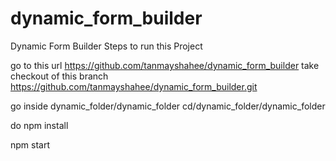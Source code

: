 # dynamic_form_builder

Dynamic Form Builder
Steps to run this Project

go to this url https://github.com/tanmayshahee/dynamic_form_builder
take checkout of this branch https://github.com/tanmayshahee/dynamic_form_builder.git

go inside dynamic_folder/dynamic_folder
cd/dynamic_folder/dynamic_folder

do npm install

npm start
